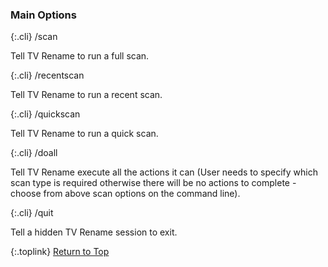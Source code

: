<!-- START MAIN OPTIONS ---------------------- -->
### Main Options

{:.cli}
/scan

Tell TV&nbsp;Rename to run a full scan.

{:.cli}
/recentscan

Tell TV&nbsp;Rename to run a recent scan.

{:.cli}
/quickscan

Tell TV&nbsp;Rename to run a quick scan.

{:.cli}
/doall

Tell TV&nbsp;Rename execute all the actions it can (User needs to specify which scan type is required otherwise there will be no actions to complete - choose from above scan options on the command line).

{:.cli}
/quit

Tell a hidden TV&nbsp;Rename session to exit.

{:.toplink}
[Return to Top]()
<!-- END MAIN OPTIONS ------------------------ -->
